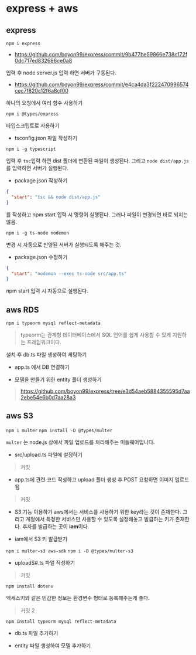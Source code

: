 # express + aws

## express

`npm i express`

- https://github.com/boyon99/express/commit/9b477be59866e738c172f0dc717ed832686ce0a8

입력 후 node server.js 입력 하면 서버가 구동된다.

- https://github.com/boyon99/express/commit/e4ca4da3f222470996574cec7f820c12f6a8cf00

하나의 요청에서 여러 함수 사용하기

`npm i @types/express`

타입스크립트로 사용하기

- tsconfig.json 파일 작성하기

`npm i -g typescript`

입력 후 `tsc`입력 하면 dist 폴더에 변환된 파일이 생성된다. 그리고 `node dist/app.js`를 입력하면 서버가 실행된다.

- package.json 작성하기

```json
{
  "start": "tsc && node dist/app.js"
}
```

를 작성하고 npm start 입력 시 명령어 실행된다. 그러나 파일이 변경되면 바로 되지는 않음.

`npm i -g ts-node nodemon`

변경 시 자동으로 반영된 서버가 실행되도록 해주는 것.

- package.json 수정하기

```json
{
  "start": "nodemon --exec ts-node src/app.ts"
}
```

npm start 입력 시 자동으로 실행된다.

## aws RDS

`npm i typeorm mysql reflect-metadata`

> typeorm는 관계형 데이터베이스에서 SQL 언어를 쉽게 사용할 수 있게 지원하는 프레임워크이다.

설치 후 db.ts 파일 생성하여 세팅하기

- app.ts 에서 DB 연결하기

- 모델을 만들기 위한 entity 폴더 생성하기

> https://github.com/boyon99/express/tree/e3d54aeb5884355595d7aa2ebe54e6b0d7aa28a3

## aws S3

`npm i multer`
`npm install -D @types/multer`

`multer` 는 node.js 상에서 파일 업로드를 처리해주는 미들웨어입니다.

- src/upload.ts 파일에 설정하기

> 커밋

- app.ts에 관련 코드 작성하고 upload 폴더 생성 후 POST 요청하면 이미지 업로드됨

> 커밋

- S3 기능 이용하기
  aws에서는 서비스를 사용하기 위한 key라는 것이 존재한다. 그리고 계정에서 특정한 서비스만 사용할 수 있도록 설정해놓고 발급하는 키가 존재한다. 후자를 발급하는 곳이 **iam**이다.

- iam에서 S3 키 발급받기

`npm i multer-s3 aws-sdk`
`npm i -D @types/multer-s3`

- uploadS#.ts 파일 작성하기

> 커밋

`npm install dotenv`

엑세스키와 같은 민감한 정보는 환경변수 형태로 등록해주는게 좋다.

> 커밋 2

`npm install typeorm mysql reflect-metadata`

- db.ts 파일 추가하기

- entity 파일 생성하여 모델 추가하기
